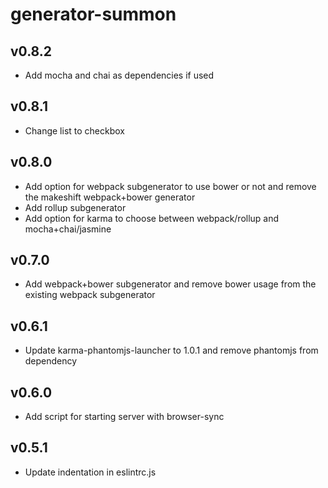 # generator-summon

## v0.8.2
- Add mocha and chai as dependencies if used

## v0.8.1
- Change list to checkbox

## v0.8.0
- Add option for webpack subgenerator to use bower or not and remove the makeshift webpack+bower generator
- Add rollup subgenerator
- Add option for karma to choose between webpack/rollup and mocha+chai/jasmine

## v0.7.0
- Add webpack+bower subgenerator and remove bower usage from the existing webpack subgenerator

## v0.6.1
- Update karma-phantomjs-launcher to 1.0.1 and remove phantomjs from dependency

## v0.6.0
- Add script for starting server with browser-sync

## v0.5.1
- Update indentation in eslintrc.js